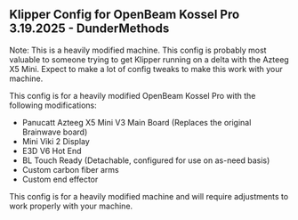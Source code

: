 Klipper Config for OpenBeam Kossel Pro
3.19.2025 - DunderMethods
-----------------------------------

Note: This is a heavily modified machine. This config is probably most valuable to someone trying to get Klipper running on a delta with the Azteeg X5 Mini. Expect to make a lot of config tweaks to make this work with your machine. 

This config is for a heavily modified OpenBeam Kossel Pro with the following modifications:
- Panucatt Azteeg X5 Mini V3 Main Board (Replaces the original Brainwave board)
- Mini Viki 2 Display
- E3D V6 Hot End
- BL Touch Ready (Detachable, configured for use on as-need basis)
- Custom carbon fiber arms
- Custom end effector

This config is for a heavily modified machine and will require adjustments to work properly with your machine.